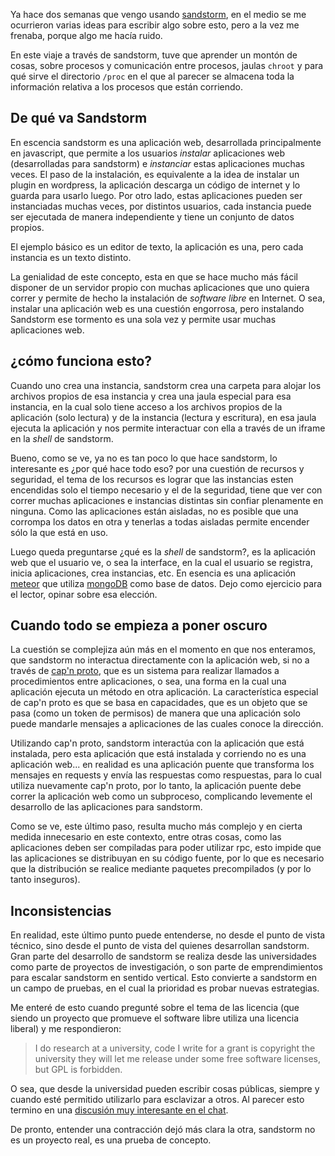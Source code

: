 ---
---

Ya hace dos semanas que vengo usando [sandstorm][1], en el medio se me
ocurrieron varias ideas para escribir algo sobre esto, pero a la vez me
frenaba, porque algo me hacía ruido.

En este viaje a través de sandstorm, tuve que aprender un montón de cosas,
sobre procesos y comunicación entre procesos, jaulas `chroot` y para qué sirve
el directorio `/proc` en el que al parecer se almacena toda la información
relativa a los procesos que están corriendo.

## De qué va Sandstorm

En escencia sandstorm es una aplicación web, desarrollada principalmente en
javascript, que permite a los usuarios _instalar_ aplicaciones web
(desarrolladas para sandstorm) e _instanciar_ estas aplicaciones muchas veces.
El paso de la instalación, es equivalente a la idea de instalar un plugin en
wordpress, la aplicación descarga un código de internet y lo guarda para usarlo
luego. Por otro lado, estas aplicaciones pueden ser instanciadas muchas veces,
por distintos usuarios, cada instancia puede ser ejecutada de manera
independiente y tiene un conjunto de datos propios.

El ejemplo básico es un editor de texto, la aplicación es una, pero cada
instancia es un texto distinto.

La genialidad de este concepto, esta en que se hace mucho más fácil disponer de
un servidor propio con muchas aplicaciones que uno quiera correr y permite de
hecho la instalación de _software libre_ en Internet. O sea, instalar una
aplicación web es una cuestión engorrosa, pero instalando Sandstorm ese
tormento es una sola vez y permite usar muchas aplicaciones web.

## ¿cómo funciona esto?

Cuando uno crea una instancia, sandstorm crea una carpeta para alojar los
archivos propios de esa instancia y crea una jaula especial para esa instancia,
en la cual solo tiene acceso a los archivos propios de la aplicación (solo
lectura) y de la instancia (lectura y escritura), en esa jaula ejecuta la
aplicación y nos permite interactuar con ella a través de un iframe en la
_shell_ de sandstorm.

Bueno, como se ve, ya no es tan poco lo que hace sandstorm, lo interesante es
¿por qué hace todo eso? por una cuestión de recursos y seguridad, el tema de
los recursos es lograr que las instancias esten encendidas solo el tiempo
necesario y el de la seguridad, tiene que ver con correr muchas aplicaciones e
instancias distintas sin confiar plenamente en ninguna. Como las aplicaciones
están aisladas, no es posible que una corrompa los datos en otra y tenerlas a
todas aisladas permite encender sólo la que está en uso.

Luego queda preguntarse ¿qué es la _shell_ de sandstorm?, es la aplicación web
que el usuario ve, o sea la interface, en la cual el usuario se registra,
inicia aplicaciones, crea instancias, etc. En esencia es una aplicación
[meteor][2] que utiliza [mongoDB][3] como base de datos. Dejo como ejercicio
para el lector, opinar sobre esa elección.

## Cuando todo se empieza a poner oscuro

La cuestión se complejiza aún más en el momento en que nos enteramos, que
sandstorm no interactua directamente con la aplicación web, si no a través de
[cap'n proto][4], que es un sistema para realizar llamados a procedimientos
entre aplicaciones, o sea, una forma en la cual una aplicación ejecuta un
método en otra aplicación. La característica especial de cap'n proto es que se
basa en capacidades, que es un objeto que se pasa (como un token de permisos)
de manera que una aplicación solo puede mandarle mensajes a aplicaciones de las
cuales conoce la dirección.

Utilizando cap'n proto, sandstorm interactúa con la aplicación que está
instalada, pero esta aplicación que está instalada y corriendo no es una
aplicación web... en realidad es una aplicación puente que transforma los
mensajes en requests y envía las respuestas como respuestas, para lo cual
utiliza nuevamente cap'n proto, por lo tanto, la aplicación puente debe correr
la aplicación web como un subproceso, complicando levemente el desarrollo de
las aplicaciones para sandstorm.

Como se ve, este último paso, resulta mucho más complejo y en cierta medida
innecesario en este contexto, entre otras cosas, como las aplicaciones deben
ser compiladas para poder utilizar rpc, esto impide que las aplicaciones se
distribuyan en su código fuente, por lo que es necesario que la distribución se
realice mediante paquetes precompilados (y por lo tanto inseguros).

## Inconsistencias

En realidad, este último punto puede entenderse, no desde el punto de vista
técnico, sino desde el punto de vista del quienes desarrollan sandstorm. Gran
parte del desarrollo de sandstorm se realiza desde las universidades como parte
de proyectos de investigación, o son parte de emprendimientos para escalar
sandstorm en sentido vertical. Esto convierte a sandstorm en un campo de
pruebas, en el cual la prioridad es probar nuevas estrategias.

Me enteré de esto cuando pregunté sobre el tema de las licencia (que siendo un
proyecto que promueve el software libre utiliza una licencia liberal) y me
respondieron:

> I do research at a university, code I write for a grant is copyright the
> university they will let me release under some free software licenses, but GPL
> is forbidden.

O sea, que desde la universidad pueden escribir cosas públicas, siempre y
cuando esté permitido utilizarlo para esclavizar a otros. Al parecer esto
termino en una [discusión muy interesante en el chat][5].

De pronto, entender una contracción dejó más clara la otra, sandstorm no es un
proyecto real, es una prueba de concepto.

 [1]: https://sandstorm.io
 [2]: https://www.meteor.com/
 [3]: https://www.mongodb.com/
 [4]: https://capnproto.org/
 [5]: https://botbot.me/freenode/sandstorm/2017-08-24/?msg=90243355&page=1
